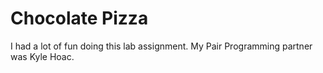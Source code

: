 # Chocolate Pizza

I had a lot of fun doing this lab assignment. My Pair Programming partner was Kyle Hoac.